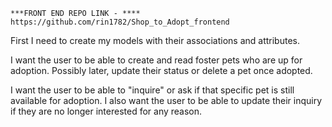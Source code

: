     ***FRONT END REPO LINK - ****
    https://github.com/rin1782/Shop_to_Adopt_frontend



    

First I need to create my models with their associations and attributes.

I want the user to be able to create and read foster pets who are up for adoption. Possibly later, update their status or delete a pet once adopted.

I want the user to be able to "inquire" or ask if that specific pet is still available for adoption. I also want the user to be able to update their inquiry if they are no longer interested for any reason.




